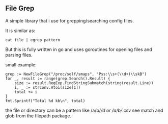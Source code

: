 ## File Grep

A simple library that i use for grepping/searching config files.  

It is similar as:

```
cat file | egrep pattern 
```

But this is fully written in go and uses goroutines for opening files
and parsing files.

small example:

```
grep := NewFileGrep("/proc/self/smaps", "Pss:\\s+(\\d+)\\skB")
for _, result := range(grep.Search().Result) {
    size := result.RegExp.FindStringSubmatch(string(result.Line))
    i, _ := strconv.Atoi(size[1])
    total += i
}
fmt.Sprintf("Total %d kb\n", total)
```

the file or directory can be a pattern like /a/b/*/d or /a/b/*.csv
see match and glob from the filepath package.